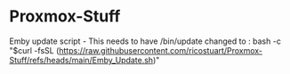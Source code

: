 # Proxmox-Stuff
Emby update script - 
This needs to have /bin/update changed to :
bash -c "$curl -fsSL (https://raw.githubusercontent.com/ricostuart/Proxmox-Stuff/refs/heads/main/Emby_Update.sh)"
